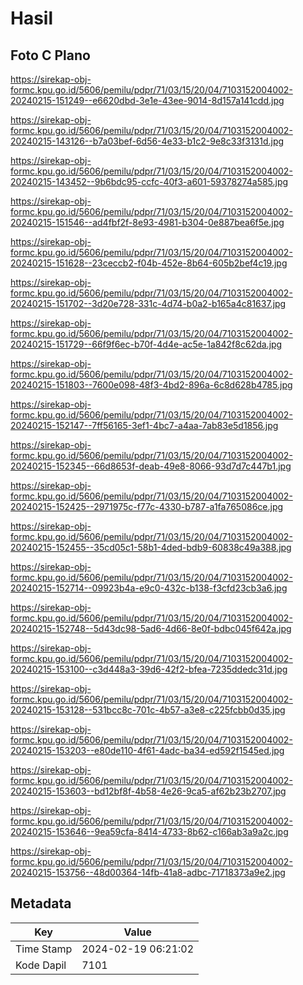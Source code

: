 # Hasil

## Foto C Plano

https://sirekap-obj-formc.kpu.go.id/5606/pemilu/pdpr/71/03/15/20/04/7103152004002-20240215-151249--e6620dbd-3e1e-43ee-9014-8d157a141cdd.jpg

https://sirekap-obj-formc.kpu.go.id/5606/pemilu/pdpr/71/03/15/20/04/7103152004002-20240215-143126--b7a03bef-6d56-4e33-b1c2-9e8c33f3131d.jpg

https://sirekap-obj-formc.kpu.go.id/5606/pemilu/pdpr/71/03/15/20/04/7103152004002-20240215-143452--9b6bdc95-ccfc-40f3-a601-59378274a585.jpg

https://sirekap-obj-formc.kpu.go.id/5606/pemilu/pdpr/71/03/15/20/04/7103152004002-20240215-151546--ad4fbf2f-8e93-4981-b304-0e887bea6f5e.jpg

https://sirekap-obj-formc.kpu.go.id/5606/pemilu/pdpr/71/03/15/20/04/7103152004002-20240215-151628--23ceccb2-f04b-452e-8b64-605b2bef4c19.jpg

https://sirekap-obj-formc.kpu.go.id/5606/pemilu/pdpr/71/03/15/20/04/7103152004002-20240215-151702--3d20e728-331c-4d74-b0a2-b165a4c81637.jpg

https://sirekap-obj-formc.kpu.go.id/5606/pemilu/pdpr/71/03/15/20/04/7103152004002-20240215-151729--66f9f6ec-b70f-4d4e-ac5e-1a842f8c62da.jpg

https://sirekap-obj-formc.kpu.go.id/5606/pemilu/pdpr/71/03/15/20/04/7103152004002-20240215-151803--7600e098-48f3-4bd2-896a-6c8d628b4785.jpg

https://sirekap-obj-formc.kpu.go.id/5606/pemilu/pdpr/71/03/15/20/04/7103152004002-20240215-152147--7ff56165-3ef1-4bc7-a4aa-7ab83e5d1856.jpg

https://sirekap-obj-formc.kpu.go.id/5606/pemilu/pdpr/71/03/15/20/04/7103152004002-20240215-152345--66d8653f-deab-49e8-8066-93d7d7c447b1.jpg

https://sirekap-obj-formc.kpu.go.id/5606/pemilu/pdpr/71/03/15/20/04/7103152004002-20240215-152425--2971975c-f77c-4330-b787-a1fa765086ce.jpg

https://sirekap-obj-formc.kpu.go.id/5606/pemilu/pdpr/71/03/15/20/04/7103152004002-20240215-152455--35cd05c1-58b1-4ded-bdb9-60838c49a388.jpg

https://sirekap-obj-formc.kpu.go.id/5606/pemilu/pdpr/71/03/15/20/04/7103152004002-20240215-152714--09923b4a-e9c0-432c-b138-f3cfd23cb3a6.jpg

https://sirekap-obj-formc.kpu.go.id/5606/pemilu/pdpr/71/03/15/20/04/7103152004002-20240215-152748--5d43dc98-5ad6-4d66-8e0f-bdbc045f642a.jpg

https://sirekap-obj-formc.kpu.go.id/5606/pemilu/pdpr/71/03/15/20/04/7103152004002-20240215-153100--c3d448a3-39d6-42f2-bfea-7235ddedc31d.jpg

https://sirekap-obj-formc.kpu.go.id/5606/pemilu/pdpr/71/03/15/20/04/7103152004002-20240215-153128--531bcc8c-701c-4b57-a3e8-c225fcbb0d35.jpg

https://sirekap-obj-formc.kpu.go.id/5606/pemilu/pdpr/71/03/15/20/04/7103152004002-20240215-153203--e80de110-4f61-4adc-ba34-ed592f1545ed.jpg

https://sirekap-obj-formc.kpu.go.id/5606/pemilu/pdpr/71/03/15/20/04/7103152004002-20240215-153603--bd12bf8f-4b58-4e26-9ca5-af62b23b2707.jpg

https://sirekap-obj-formc.kpu.go.id/5606/pemilu/pdpr/71/03/15/20/04/7103152004002-20240215-153646--9ea59cfa-8414-4733-8b62-c166ab3a9a2c.jpg

https://sirekap-obj-formc.kpu.go.id/5606/pemilu/pdpr/71/03/15/20/04/7103152004002-20240215-153756--48d00364-14fb-41a8-adbc-71718373a9e2.jpg


## Metadata

| Key        | Value               |
| ---------- | ------------------- |
| Time Stamp | 2024-02-19 06:21:02 |
| Kode Dapil | 7101                |



